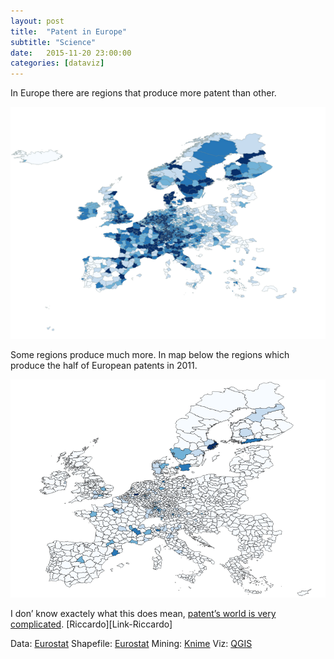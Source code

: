 ```yaml
---
layout: post
title:  "Patent in Europe"
subtitle: "Science"
date:   2015-11-20 23:00:00
categories: [dataviz]
---
```


In Europe there are regions that produce more patent than other.

![Patent density in 2011](/file/patent1.png)

Some regions produce much more. In map below the regions which produce the half of European patents in 2011.

![Patent density in 2011](/file/patent2.png)

I don’ know exactely what this does mean, [patent’s world is very complicated][link-patent]. [Riccardo][Link-Riccardo] 

Data: [Eurostat][link-eurostat]
Shapefile: [Eurostat][link-shape]
Mining: [Knime][link-knime]
Viz: [QGIS][link-qgis]

[link-patent]: http://ec.europa.eu/eurostat/statistics-explained/index.php/Patent_statistics
[link-eurostat]: http://ec.europa.eu/eurostat/en/web/products-datasets/-/TGS00040
[link-shape]: http://ec.europa.eu/eurostat/web/gisco/geodata/reference-data/administrative-units-statistical-units
[link-knime]: https://www.knime.org/
[link-qgis]: http://www.qgis.org/en/site/